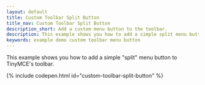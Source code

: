 ```yaml
---
layout: default
title: Custom Toolbar Split Button
title_nav: Custom Toolbar Split Button
description_short: Add a custom menu button to the toolbar.
description: This example shows you how to add a simple split menu button to TinyMCE's toolbar.
keywords: example demo custom toolbar menu button
---
```


This example shows you how to add a simple "split" menu button to TinyMCE's toolbar.

{% include codepen.html id="custom-toolbar-split-button" %}
